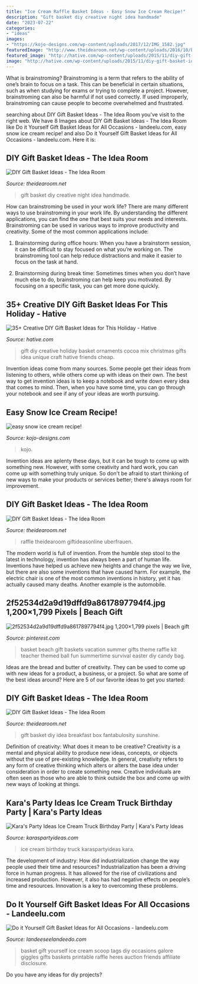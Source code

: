 ```yaml
---
title: "Ice Cream Raffle Basket Ideas - Easy Snow Ice Cream Recipe!"
description: "Gift basket diy creative night idea handmade"
date: "2023-07-22"
categories:
- "ideas"
images:
- "https://kojo-designs.com/wp-content/uploads/2017/12/IMG_1582.jpg"
featuredImage: "http://www.theidearoom.net/wp-content/uploads/2016/10/breakfast-basket-gift-1.1.jpg"
featured_image: "http://hative.com/wp-content/uploads/2015/11/diy-gift-basket-ideas/11-creative-diy-gift-basket-ideas.jpg"
image: "http://hative.com/wp-content/uploads/2015/11/diy-gift-basket-ideas/11-creative-diy-gift-basket-ideas.jpg"
---
```



What is brainstroming?
Brainstroming is a term that refers to the ability of one’s brain to focus on a task. This can be beneficial in certain situations, such as when studying for exams or trying to complete a project. However, brainstroming can also be harmful if not used correctly. If used improperly, brainstroming can cause people to become overwhelmed and frustrated.

	

		
searching about DIY Gift Basket Ideas - The Idea Room you've visit to the right web. We have 8 Images about DIY Gift Basket Ideas - The Idea Room like Do it Yourself Gift Basket Ideas for All Occasions - landeelu.com, easy snow ice cream recipe! and also Do it Yourself Gift Basket Ideas for All Occasions - landeelu.com. Here it is:
		
    
## DIY Gift Basket Ideas - The Idea Room

<img loading=lazy src="https://www.theidearoom.net/wp-content/uploads/2016/10/35-creative-diy-gift-basket-ideas.jpg" onerror="this.onerror=null;this.src='https://tse4.mm.bing.net/th?id=OIP.rfNI-04wl9OVbcNx5OA1NgHaLH&amp;pid=15.1';" alt="DIY Gift Basket Ideas - The Idea Room">

_Source: theidearoom.net_

>gift basket diy creative night idea handmade. 

	

How can brainstroming be used in your work life?
There are many different ways to use brainstroming in your work life. By understanding the different applications, you can find the one that best suits your needs and interests. Brainstroming can be used in various ways to improve productivity and creativity. Some of the most common applications include:
1) Brainstorming during office hours: When you have a brainstorm session, it can be difficult to stay focused on what you’re working on. The brainstroming tool can help reduce distractions and make it easier to focus on the task at hand.

2) Brainstorming during break time: Sometimes times when you don’t have much else to do, brainstroming can help keep you motivated. By focusing on a specific task, you can get more done quickly.

    
## 35+ Creative DIY Gift Basket Ideas For This Holiday - Hative

<img loading=lazy src="http://hative.com/wp-content/uploads/2015/11/diy-gift-basket-ideas/11-creative-diy-gift-basket-ideas.jpg" onerror="this.onerror=null;this.src='https://tse4.mm.bing.net/th?id=OIP.ub9TIgyz9SN2lHbaJHXKtwHaQW&amp;pid=15.1';" alt="35+ Creative DIY Gift Basket Ideas for This Holiday - Hative">

_Source: hative.com_

>gift diy creative holiday basket ornaments cocoa mix christmas gifts idea unique craft hative friends cheap. 

	

Invention ideas come from many sources. Some people get their ideas from listening to others, while others come up with ideas on their own. The best way to get invention ideas is to keep a notebook and write down every idea that comes to mind. Then, when you have some time, you can go through your notebook and see if any of your ideas are worth pursuing.

    
## Easy Snow Ice Cream Recipe!

<img loading=lazy src="https://kojo-designs.com/wp-content/uploads/2017/12/IMG_1582.jpg" onerror="this.onerror=null;this.src='https://tse4.mm.bing.net/th?id=OIP.SjPqut4VmKaUQnZDKudUHAHaJ3&amp;pid=15.1';" alt="easy snow ice cream recipe!">

_Source: kojo-designs.com_

>kojo. 

	

Invention ideas are aplenty these days, but it can be tough to come up with something new. However, with some creativity and hard work, you can come up with something truly unique. So don't be afraid to start thinking of new ways to make your products or services better; there's always room for improvement.

    
## DIY Gift Basket Ideas - The Idea Room

<img loading=lazy src="https://www.theidearoom.net/wp-content/uploads/2016/10/25-DIY-Gift-Basket-Ideas.png" onerror="this.onerror=null;this.src='https://tse3.mm.bing.net/th?id=OIP.TPTRY4OKaSJEPKmPSVLxigHaLH&amp;pid=15.1';" alt="DIY Gift Basket Ideas - The Idea Room">

_Source: theidearoom.net_

>raffle theidearoom giftideasonline uberfrauen. 

	

The modern world is full of invention. From the humble step stool to the latest in technology, invention has always been a part of human life. Inventions have helped us achieve new heights and change the way we live, but there are also some inventions that have caused harm. For example, the electric chair is one of the most common inventions in history, yet it has actually caused many deaths. Another example is the automobile.

    
## 2f52534d2a9d19dffd9a8617897794f4.jpg 1,200×1,799 Pixels | Beach Gift

<img loading=lazy src="http://i.pinimg.com/1200x/2f/52/53/2f52534d2a9d19dffd9a8617897794f4.jpg" onerror="this.onerror=null;this.src='https://tse4.mm.bing.net/th?id=OIP.DE4Cu1gPQj3z9pQnXYUNRAHaLG&amp;pid=15.1';" alt="2f52534d2a9d19dffd9a8617897794f4.jpg 1,200×1,799 pixels | Beach gift">

_Source: pinterest.com_

>basket beach gift baskets vacation summer gifts theme raffle kit teacher themed ball fun summertime survival easter diy candy bag. 

	

Ideas are the bread and butter of creativity. They can be used to come up with new ideas for a product, a business, or a project. So what are some of the best ideas around? Here are 5 of our favorite ideas to get you started:

    
## DIY Gift Basket Ideas - The Idea Room

<img loading=lazy src="http://www.theidearoom.net/wp-content/uploads/2016/10/breakfast-basket-gift-1.1.jpg" onerror="this.onerror=null;this.src='https://tse4.mm.bing.net/th?id=OIP.p_6dX6q_g3hoKourXkwhPQHaKF&amp;pid=15.1';" alt="DIY Gift Basket Ideas - The Idea Room">

_Source: theidearoom.net_

>gift basket diy idea breakfast box fantabulosity sunshine. 

	

Definition of creativity: What does it mean to be creative?
Creativity is a mental and physical ability to produce new ideas, concepts, or objects without the use of pre-existing knowledge. In general, creativity refers to any form of creative thinking which alters or alters the base idea under consideration in order to create something new. Creative individuals are often seen as those who are able to think outside the box and come up with new ways of looking at things.

    
## Kara&#039;s Party Ideas Ice Cream Truck Birthday Party | Kara&#039;s Party Ideas

<img loading=lazy src="https://karaspartyideas.com/wp-content/uploads/2017/12/Ice-Cream-Truck-Birthday-Party-via-Karas-Party-Ideas-KarasPartyIdeas.com29.jpg" onerror="this.onerror=null;this.src='https://tse2.mm.bing.net/th?id=OIP.g94uEf_Ov5Qx5b3sjBbodwHaJ3&amp;pid=15.1';" alt="Kara&#039;s Party Ideas Ice Cream Truck Birthday Party | Kara&#039;s Party Ideas">

_Source: karaspartyideas.com_

>ice cream birthday truck karaspartyideas kara. 

	

The development of industry: How did industrialization change the way people used their time and resources?
Industrialization has been a driving force in human progress. It has allowed for the rise of civilizations and increased production. However, it also has had negative effects on people’s time and resources. Innovation is a key to overcoming these problems.

    
## Do It Yourself Gift Basket Ideas For All Occasions - Landeelu.com

<img loading=lazy src="https://www.landeeseelandeedo.com/wp-content/uploads/2016/06/Do-it-Yourself-Gift-Basket-Ideas-for-all-Occassions-Heres-The-SCOOP-Ice-Cream-Gift-Basket-Idea-and-FREE-Printable-Ice-Cream-Tags-via-Giggles-Galore.jpg" onerror="this.onerror=null;this.src='https://tse2.mm.bing.net/th?id=OIP.gJ_Wfln-q--eso5NeNH_-wHaLH&amp;pid=15.1';" alt="Do it Yourself Gift Basket Ideas for All Occasions - landeelu.com">

_Source: landeeseelandeedo.com_

>basket gift yourself ice cream scoop tags diy occasions galore giggles gifts baskets printable raffle heres auction friends affiliate disclosure. 

	

Do you have any ideas for diy projects?

